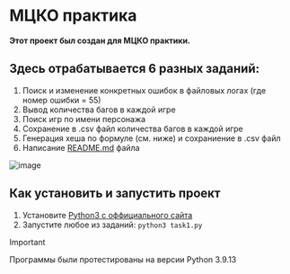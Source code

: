 # МЦКО практика

**Этот проект был создан для МЦКО практики.**

## Здесь отрабатывается 6 разных заданий:
1. Поиск и изменение конкретных ошибок в файловых логах (где номер ошибки = 55)
2. Вывод количества багов в каждой игре
3. Поиск игр по имени персонажа
4. Сохранение в .csv файл количества багов в каждой игре
5. Генерация хеша по формуле (см. ниже) и сохраниение в .csv файл
6. Написание [README.md](https://github.com/Grigoriy457/Mcko/blob/master/README.md) файла

![image](https://github.com/Grigoriy457/Mcko/assets/77736651/35a9a088-f334-4a05-8844-0e143fdb3701)


## Как установить и запустить проект
1. Установите [Python3 с оффициального сайта](https://www.python.org/downloads/)
2. Запустите любое из заданий: `python3 task1.py`

> [!IMPORTANT]
> Программы были протестированы на версии Python 3.9.13
